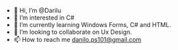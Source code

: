 - 👋 Hi, I’m @Darilu
- 👀 I’m interested in C#
- 🌱 I’m currently learning Windows Forms, C# and HTML.
- 💞️ I’m looking to collaborate on Ux Design.
- 📫 How to reach me danilo.ps101@gmail.com



<!---
Darilu/Darilu is a ✨ special ✨ repository because its `README.md` (this file) appears on your GitHub profile.
You can click the Preview link to take a look at your changes.
--->
